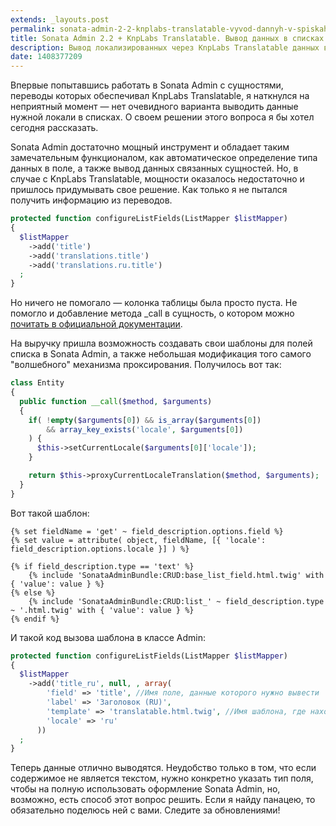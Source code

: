 ```yaml
---
extends: _layouts.post
permalink: sonata-admin-2-2-knplabs-translatable-vyvod-dannyh-v-spiskah.html
title: Sonata Admin 2.2 + KnpLabs Translatable. Вывод данных в списках
description: Вывод локализированных через KnpLabs Translatable данных в списках Sonata Admin 2.2
date: 1408377209
---
```


Впервые попытавшись работать в Sonata Admin с сущностями, переводы которых обеспечивал KnpLabs Translatable, я наткнулся
на неприятный момент — нет очевидного варианта выводить данные нужной локали в списках. О своем решении этого вопроса
я бы хотел сегодня рассказать.

<!--more-->

Sonata Admin достаточно мощный инструмент и обладает таким замечательным функционалом, как автоматическое определение
типа данных в поле, а также вывод данных связанных сущностей. Но, в случае с KnpLabs Translatable, мощности 
оказалось недостаточно и пришлось придумывать свое решение. Как только я не пытался получить информацию из переводов.

```php
protected function configureListFields(ListMapper $listMapper)
{
  $listMapper
    ->add('title')
    ->add('translations.title')
    ->add('translations.ru.title')
  ;
}
```

Но ничего не помогало — колонка таблицы была просто пуста. Не помогло и добавление метода _call в сущность, о котором
можно [почитать в официальной документации](https://github.com/KnpLabs/DoctrineBehaviors#proxy-translations).

На выручку пришла возможность создавать свои шаблоны для полей списка в Sonata Admin, а также небольшая модификация того
самого "волшебного" механизма проксирования. Получилось вот так:

```php
class Entity 
{
  public function __call($method, $arguments)
  {
    if( !empty($arguments[0]) && is_array($arguments[0]) 
        && array_key_exists('locale', $arguments[0]) 
    ) {
      $this->setCurrentLocale($arguments[0]['locale']);
    }

    return $this->proxyCurrentLocaleTranslation($method, $arguments);
  }
}
```

Вот такой шаблон:

```twig
{% set fieldName = 'get' ~ field_description.options.field %}
{% set value = attribute( object, fieldName, [{ 'locale': field_description.options.locale }] ) %}

{% if field_description.type == 'text' %}
    {% include 'SonataAdminBundle:CRUD:base_list_field.html.twig' with { 'value': value } %}
{% else %}
    {% include 'SonataAdminBundle:CRUD:list_' ~ field_description.type ~ '.html.twig' with { 'value': value } %}
{% endif %}
```

И такой код вызова шаблона в классе Admin:

```php
protected function configureListFields(ListMapper $listMapper)
{
  $listMapper
    ->add('title_ru', null, , array(
        'field' => 'title', //Имя поле, данные которого нужно вывести
        'label' => 'Заголовок (RU)',
        'template' => 'translatable.html.twig', //Имя шаблона, где находится код из блока повыше
        'locale' => 'ru'
      ))
  ;
}
```

Теперь данные отлично выводятся. Неудобство только в том, что если содержимое не является текстом, нужно конкретно
указать тип поля, чтобы на полную использовать оформление Sonata Admin, но, возможно, есть способ этот вопрос решить.
Если я найду панацею, то обязательно поделюсь ней с вами. Следите за обновлениями!
